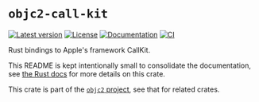 # `objc2-call-kit`

[![Latest version](https://badgen.net/crates/v/objc2-call-kit)](https://crates.io/crates/objc2-call-kit)
[![License](https://badgen.net/badge/license/MIT/blue)](../LICENSE.txt)
[![Documentation](https://docs.rs/objc2-call-kit/badge.svg)](https://docs.rs/objc2-call-kit/)
[![CI](https://github.com/madsmtm/objc2/actions/workflows/ci.yml/badge.svg)](https://github.com/madsmtm/objc2/actions/workflows/ci.yml)

Rust bindings to Apple's framework CallKit.

This README is kept intentionally small to consolidate the documentation, see
[the Rust docs](https://docs.rs/objc2-call-kit/) for more details on this crate.

This crate is part of the [`objc2` project](https://github.com/madsmtm/objc2),
see that for related crates.
